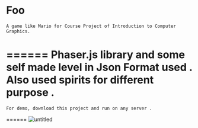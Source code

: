 # Foo
	A game like Mario for Course Project of Introduction to Computer Graphics.
======
	Phaser.js library and some self made level in Json Format used . Also used spirits for different purpose .
======
	For demo, download this project and run on any server .
======
![untitled](https://cloud.githubusercontent.com/assets/25944296/23390495/7f53a8be-fd94-11e6-9b4f-7979b4a64d4e.png)
